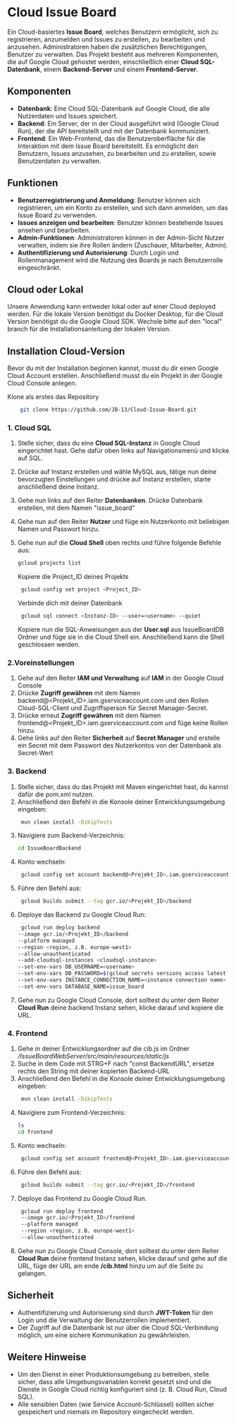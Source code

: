 # Cloud Issue Board

Ein Cloud-basiertes **Issue Board**, welches Benutzern ermöglicht, sich zu registrieren, anzumelden und Issues zu erstellen, zu bearbeiten und anzusehen. Administratoren haben die zusätzlichen Berechtigungen, Benutzer zu verwalten. Das Projekt besteht aus mehreren Komponenten, die auf Google Cloud gehostet werden, einschließlich einer **Cloud SQL-Datenbank**, einem **Backend-Server** und einem **Frontend-Server**.

## Komponenten

- **Datenbank**: Eine Cloud SQL-Datenbank auf Google Cloud, die alle Nutzerdaten und Issues speichert.
- **Backend**: Ein Server, der in der Cloud ausgeführt wird (Google Cloud Run), der die API bereitstellt und mit der Datenbank kommuniziert.
- **Frontend**: Ein Web-Frontend, das die Benutzeroberfläche für die Interaktion mit dem Issue Board bereitstellt. Es ermöglicht den Benutzern, Issues anzusehen, zu bearbeiten und zu erstellen, sowie Benutzerdaten zu verwalten.

## Funktionen

- **Benutzerregistrierung und Anmeldung**: Benutzer können sich registrieren, um ein Konto zu erstellen, und sich dann anmelden, um das Issue Board zu verwenden.
- **Issues anzeigen und bearbeiten**: Benutzer können bestehende Issues ansehen und bearbeiten.
- **Admin-Funktionen**: Administratoren können in der Admin-Sicht Nutzer verwalten, indem sie ihre Rollen ändern (Zuschauer, Mitarbeiter, Admin).
- **Authentifizierung und Autorisierung**: Durch Login und Rollenmanagement wird die Nutzung des Boards je nach Benutzerrolle eingeschränkt.

## Cloud oder Lokal
Unsere Anwendung kann entweder lokal oder auf einer Cloud deployed werden.
Für die lokale Version benötigst du Docker Desktop, für die Cloud Version benötigst du die Google Cloud SDK.
Wechsle bitte auf den "local" branch für die Installationsanleitung der lokalen Version.

## Installation Cloud-Version
Bevor du mit der Installation beginnen kannst, musst du dir einen Google Cloud Account erstellen.
Anschließend musst du ein Projekt in der Google Cloud Console anlegen.

Klone als erstes das Repository

```bash
    git clone https://github.com/JB-13/Cloud-Issue-Board.git
```

### 1. Cloud SQL

1. Stelle sicher, dass du eine **Cloud SQL-Instanz** in Google Cloud eingerichtet hast. Gehe dafür oben links auf Navigationsmenü und klicke auf SQL.
2. Drücke auf Instanz erstellen und wähle MySQL aus, tätige nun deine bevorzugten Einstellungen und drücke auf Instanz erstellen, starte anschließend deine Instanz.
3. Gehe nun links auf den Reiter **Datenbanken**. Drücke Datenbank erstellen, mit dem Namen "issue_board"
5. Gehe nun auf den Reiter **Nutzer** und füge ein Nutzerkonto mit beliebigen Namen und Passwort hinzu.
6. Gehe nun auf die **Cloud Shell** oben rechts und führe folgende Befehle aus:
   
    ```bash
    gcloud projects list
    ```
    Kopiere die Project_ID deines Projekts
   ```bash
    gcloud config set project <Project_ID>
    ```
   Verbinde dich mit deiner Datenbank
   ```bash
    gcloud sql connect <Instanz-ID> --user=<username> --quiet
    ```
   Kopiere nun die SQL-Anweisungen aus der **User.sql** aus IssueBoardDB Ordner und füge sie in die Cloud Shell ein.
   Anschließend kann die Shell geschlossen werden.
   
### 2.Voreinstellungen

1. Gehe auf den Reiter **IAM und Verwaltung** auf **IAM** in der Google Cloud Console
2. Drücke **Zugriff gewähren** mit dem Namen backend@<Projekt_ID>.iam.gserviceaccount.com und den Rollen Cloud-SQL-Client und Zugriffsperson für Secret Manager-Secret.
3. Drücke erneut **Zugriff gewähren** mit dem Namen frontend@<Projekt_ID>.iam.gserviceaccount.com und füge keine Rollen hinzu.
4. Gehe links auf den Reiter **Sicherheit** auf **Secret Manager** und erstelle ein Secret mit dem Passwort des Nutzerkontos von der Datenbank als Secret-Wert

### 3. Backend

1. Stelle sicher, dass du das Projekt mit Maven eingerichtet hast, du kannst dafür die pom.xml nutzen.
2. Anschließend den Befehl in die Konsole deiner Entwicklungsumgebung eingeben:
   ```bash
    mvn clean install -DskipTests
    ```
3. Navigiere zum Backend-Verzeichnis:
    ```bash
    cd IssueBoardBackend
    ```
4. Konto wechseln:
   ```bash
    gcloud config set account backend@<Projekt_ID>.iam.gserviceaccount.com
    ```
5. Führe den Befehl aus:
   ```bash
    gcloud builds submit --tag gcr.io/<Projekt_ID>/backend
    ```
6. Deploye das Backend zu Google Cloud Run:
   ```bash
    gcloud run deploy backend                                        
   --image gcr.io/<Projekt_ID>/backend 
   --platform managed   
   --region <region, z.B. europe-west1>
   --allow-unauthenticated 
   --add-cloudsql-instances <cloudsql-instance> 
   --set-env-vars DB_USERNAME=<username> 
   --set-env-vars DB_PASSWORD=$(gcloud secrets versions access latest --secret=<secret-name>) 
   --set-env-vars INSTANCE_CONNECTION_NAME=<instance connection name>
   --set-env-vars DATABASE_NAME=issue_board
    ```
7. Gehe nun zu Google Cloud Console, dort solltest du unter dem Reiter **Cloud Run** deine backend Instanz sehen, klicke darauf und kopiere die URL.

### 4. Frontend

1. Gehe in deiner Entwicklungsordner auf die cib.js im Ordner */IssueBoardWebServer/src/main/resources/static/js*
2. Suche in dem Code mit STRG+F nach "const BackendURL", ersetze rechts den String mit deiner kopierten Backend-URL
3. Anschließend den Befehl in die Konsole deiner Entwicklungsumgebung eingeben:
   ```bash
    mvn clean install -DskipTests
    ```
4. Navigiere zum Frontend-Verzeichnis:
    ```bash
    ls
    cd frontend
    ```
5. Konto wechseln:
   ```bash
    gcloud config set account frontend@<Projekt_ID>.iam.gserviceaccount.com
    ```
6. Führe den Befehl aus:
   ```bash
    gcloud builds submit --tag gcr.io/<Projekt_ID>/frontend
    ```
7. Deploye das Frontend zu Google Cloud Run.
   ```bash
    gcloud run deploy frontend 
    --image gcr.io/<Projekt_ID>/frontend 
    --platform managed 
    --region <region, z.B. europe-west1> 
    --allow-unauthenticated 
    ```
8. Gehe nun zu Google Cloud Console, dort solltest du unter dem Reiter **Cloud Run** deine frontend Instanz sehen, klicke darauf und gehe auf die URL, füge der URL am ende **/cib.html** hinzu um auf die Seite zu gelangen.

## Sicherheit

- Authentifizierung und Autorisierung sind durch **JWT-Token** für den Login und die Verwaltung der Benutzerrollen implementiert.
- Der Zugriff auf die Datenbank ist nur über die Cloud SQL-Verbindung möglich, um eine sichere Kommunikation zu gewährleisten.

## Weitere Hinweise

- Um den Dienst in einer Produktionsumgebung zu betreiben, stelle sicher, dass alle Umgebungsvariablen korrekt gesetzt sind und die Dienste in Google Cloud richtig konfiguriert sind (z. B. Cloud Run, Cloud SQL).
- Alle sensiblen Daten (wie Service Account-Schlüssel) sollten sicher gespeichert und niemals im Repository eingecheckt werden.
